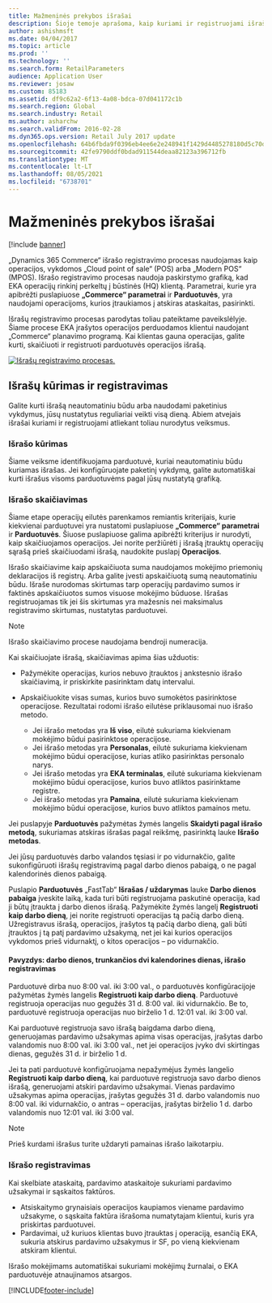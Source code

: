 ```yaml
---
title: Mažmeninės prekybos išrašai
description: Šioje temoje aprašoma, kaip kuriami ir registruojami išrašai.
author: ashishmsft
ms.date: 04/04/2017
ms.topic: article
ms.prod: ''
ms.technology: ''
ms.search.form: RetailParameters
audience: Application User
ms.reviewer: josaw
ms.custom: 85183
ms.assetid: df9c62a2-6f13-4a08-bdca-07d041172c1b
ms.search.region: Global
ms.search.industry: Retail
ms.author: asharchw
ms.search.validFrom: 2016-02-28
ms.dyn365.ops.version: Retail July 2017 update
ms.openlocfilehash: 64b6fbda9f0396eb4ee6e2e248941f1429d4485278180d5c70dac6dd837a4537
ms.sourcegitcommit: 42fe9790ddf0bdad911544deaa82123a396712fb
ms.translationtype: MT
ms.contentlocale: lt-LT
ms.lasthandoff: 08/05/2021
ms.locfileid: "6738701"
---
```

# <a name="retail-statements"></a>Mažmeninės prekybos išrašai

[!include [banner](includes/banner.md)]

„Dynamics 365 Commerce“ išrašo registravimo procesas naudojamas kaip operacijos, vykdomos „Cloud point of sale“ (POS) arba „Modern POS“ (MPOS). Išrašo registravimo procesas naudoja paskirstymo grafiką, kad EKA operacijų rinkinį perkeltų į būstinės (HQ) klientą. Parametrai, kurie yra apibrėžti puslapiuose **„Commerce“ parametrai** ir **Parduotuvės**, yra naudojami operacijoms, kurios įtraukiamos į atskiras ataskaitas, pasirinkti.

Išrašų registravimo procesas parodytas toliau pateiktame paveikslėlyje. Šiame procese EKA įrašytos operacijos perduodamos klientui naudojant „Commerce“ planavimo programą. Kai klientas gauna operacijas, galite kurti, skaičiuoti ir registruoti parduotuvės operacijos išrašą.

[![Išrašų registravimo procesas.](./media/retail-statements.png)](./media/retail-statements.png)

## <a name="creating-and-posting-statements"></a>Išrašų kūrimas ir registravimas

Galite kurti išrašą neautomatiniu būdu arba naudodami paketinius vykdymus, jūsų nustatytus reguliariai veikti visą dieną. Abiem atvejais išrašai kuriami ir registruojami atliekant toliau nurodytus veiksmus.

### <a name="create-the-statement"></a>Išrašo kūrimas

Šiame veiksme identifikuojama parduotuvė, kuriai neautomatiniu būdu kuriamas išrašas. Jei konfigūruojate paketinį vykdymą, galite automatiškai kurti išrašus visoms parduotuvėms pagal jūsų nustatytą grafiką.

### <a name="calculate-the-statement"></a>Išrašo skaičiavimas

Šiame etape operacijų eilutės parenkamos remiantis kriterijais, kurie kiekvienai parduotuvei yra nustatomi puslapiuose **„Commerce“ parametrai** ir **Parduotuvės**. Šiuose puslapiuose galima apibrėžti kriterijus ir nurodyti, kaip skaičiuojamos operacijos. Jei norite peržiūrėti į išrašą įtrauktų operacijų sąrašą prieš skaičiuodami išrašą, naudokite puslapį **Operacijos**.

Išrašo skaičiavime kaip apskaičiuota suma naudojamos mokėjimo priemonių deklaracijos iš registrų. Arba galite įvesti apskaičiuotą sumą neautomatiniu būdu. Išraše nurodomas skirtumas tarp operacijų pardavimo sumos ir faktinės apskaičiuotos sumos visuose mokėjimo būduose. Išrašas registruojamas tik jei šis skirtumas yra mažesnis nei maksimalus registravimo skirtumas, nustatytas parduotuvei.

> [!NOTE]
> Išrašo skaičiavimo procese naudojama bendroji numeracija.

Kai skaičiuojate išrašą, skaičiavimas apima šias užduotis:

- Pažymėkite operacijas, kurios nebuvo įtrauktos į ankstesnio išrašo skaičiavimą, ir priskirkite pasirinktam datų intervalui.
- Apskaičiuokite visas sumas, kurios buvo sumokėtos pasirinktose operacijose. Rezultatai rodomi išrašo eilutėse priklausomai nuo išrašo metodo.

    - Jei išrašo metodas yra **Iš viso**, eilutė sukuriama kiekvienam mokėjimo būdui pasirinktose operacijose.
    - Jei išrašo metodas yra **Personalas**, eilutė sukuriama kiekvienam mokėjimo būdui operacijose, kurias atliko pasirinktas personalo narys.
    - Jei išrašo metodas yra **EKA terminalas**, eilutė sukuriama kiekvienam mokėjimo būdui operacijose, kurios buvo atliktos pasirinktame registre.
    - Jei išrašo metodas yra **Pamaina**, eilutė sukuriama kiekvienam mokėjimo būdui operacijose, kurios buvo atliktos pamainos metu.

Jei puslapyje **Parduotuvės** pažymėtas žymės langelis **Skaidyti pagal išrašo metodą**, sukuriamas atskiras išrašas pagal reikšmę, pasirinktą lauke **Išrašo metodas**.

Jei jūsų parduotuvės darbo valandos tęsiasi ir po vidurnakčio, galite sukonfigūruoti išrašų registravimą pagal darbo dienos pabaigą, o ne pagal kalendorinės dienos pabaigą.

Puslapio **Parduotuvės** „FastTab“ **Išrašas / uždarymas** lauke **Darbo dienos pabaiga** įveskite laiką, kada turi būti registruojama paskutinė operacija, kad ji būtų įtraukta į darbo dienos išrašą. Pažymėkite žymės langelį **Registruoti kaip darbo dieną**, jei norite registruoti operacijas tą pačią darbo dieną. Užregistravus išrašą, operacijos, įrašytos tą pačią darbo dieną, gali būti įtrauktos į tą patį pardavimo užsakymą, net jei kai kurios operacijos vykdomos prieš vidurnaktį, o kitos operacijos – po vidurnakčio.

#### <a name="example-post-a-statement-for-a-business-day-that-extends-over-two-calendar-days"></a>Pavyzdys: darbo dienos, trunkančios dvi kalendorines dienas, išrašo registravimas

Parduotuvė dirba nuo 8:00 val. iki 3:00 val., o parduotuvės konfigūracijoje pažymėtas žymės langelis **Registruoti kaip darbo dieną**. Parduotuvė registruoja operacijas nuo gegužės 31 d. 8:00 val. iki vidurnakčio. Be to, parduotuvė registruoja operacijas nuo birželio 1 d. 12:01 val. iki 3:00 val.

Kai parduotuvė registruoja savo išrašą baigdama darbo dieną, generuojamas pardavimo užsakymas apima visas operacijas, įrašytas darbo valandomis nuo 8:00 val. iki 3:00 val., net jei operacijos įvyko dvi skirtingas dienas, gegužės 31 d. ir birželio 1 d.

Jei ta pati parduotuvė konfigūruojama nepažymėjus žymės langelio **Registruoti kaip darbo dieną**, kai parduotuvė registruoja savo darbo dienos išrašą, generuojami atskiri pardavimo užsakymai. Vienas pardavimo užsakymas apima operacijas, įrašytas gegužės 31 d. darbo valandomis nuo 8:00 val. iki vidurnakčio, o antras – operacijas, įrašytas birželio 1 d. darbo valandomis nuo 12:01 val. iki 3:00 val.

> [!NOTE]
> Prieš kurdami išrašus turite uždaryti pamainas išrašo laikotarpiu.

### <a name="post-the-statement"></a>Išrašo registravimas

Kai skelbiate ataskaitą, pardavimo ataskaitoje sukuriami pardavimo užsakymai ir sąskaitos faktūros.

- Atsiskaitymo grynaisiais operacijos kaupiamos viename pardavimo užsakyme, o sąskaita faktūra išrašoma numatytajam klientui, kuris yra priskirtas parduotuvei.
- Pardavimai, už kuriuos klientas buvo įtrauktas į operaciją, esančią EKA, sukuria atskirus pardavimo užsakymus ir SF, po vieną kiekvienam atskiram klientui.

Išrašo mokėjimams automatiškai sukuriami mokėjimų žurnalai, o EKA parduotuvėje atnaujinamos atsargos.


[!INCLUDE[footer-include](../includes/footer-banner.md)]